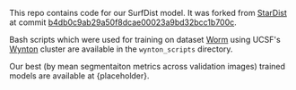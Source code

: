This repo contains code for our SurfDist model. It was forked from [StarDist](https://github.com/stardist/stardist) at commit [b4db0c9ab29a50f8dcae00023a9bd32bcc1b700c](https://github.com/stardist/stardist/commit/b4db0c9ab29a50f8dcae00023a9bd32bcc1b700c).

Bash scripts which were used for training on dataset [Worm](https://zenodo.org/records/5942575) using UCSF's [Wynton](https://wynton.ucsf.edu/hpc/index.html) cluster are available in the `wynton_scripts` directory.

Our best (by mean segmentaiton metrics across validation images) trained models are available at {placeholder}.
